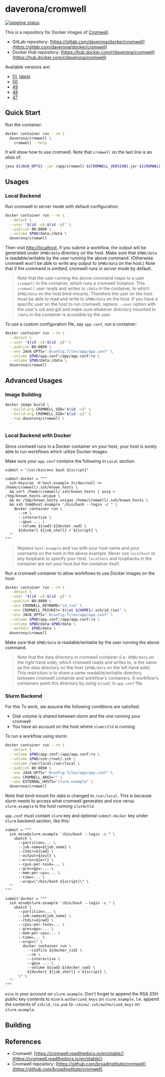 # daverona/cromwell

[![pipeline status](https://gitlab.com/daverona/docker/cromwell/badges/master/pipeline.svg)](https://gitlab.com/daverona/docker/cromwell/commits/master)

This is a repository for Docker images of [Cromwell](https://github.com/broadinstitute/cromwell).

* GitLab repository: [https://gitlab.com/daverona/docker/cromwell](https://gitlab.com/daverona/docker/cromwell)
* Docker Hub repository: [https://hub.docker.com/r/daverona/cromwell](https://hub.docker.com/r/daverona/cromwell)

Available versions are:

* [51](https://gitlab.com/daverona/docker/cromwell/-/blob/51/Dockerfile), [latest](https://gitlab.com/daverona/docker/cromwell/-/blob/51/Dockerfile)
* [50](https://gitlab.com/daverona/docker/cromwell/-/blob/50/Dockerfile)
* [49](https://gitlab.com/daverona/docker/cromwell/-/blob/49/Dockerfile)
* [48](https://gitlab.com/daverona/docker/cromwell/-/blob/48/Dockerfile)
* [47](https://gitlab.com/daverona/docker/cromwell/-/blob/47/Dockerfile)

## Quick Start

Run the container:

```bash
docker container run --rm \
  daverona/cromwell \
    cromwell --help
```

It will show how to use cromwell. Note that `cromwell` on the last line is an *alias* of:

```bash
java ${JAVA_OPTS} -jar /app/cromwell-${CROMWELL_VERSION}.jar ${CROMWELL_ARGS}
```


## Usages

### Local Backend

Run cromwell in server mode with default configuration:

```bash
docker container run --rm \
  --detach \
  --user "$(id -u):$(id -g)" \
  --publish 80:8000 \
  --volume $PWD/data:/data \
  daverona/cromwell
```

Then visit [http://localhost](http://localhost).
If you submit a workflow, the output will be generated under `$PWD/data` directory on the host.
Make sure that `$PWD/data` is readable/writable by the user running the above command.
(Otherwise cromwell won't be able to write any output to `$PWD/data` on the host.)
Note that if the command is *omitted*, cromwell runs in *server* mode by default.

> Note that the user running the above command maps to a user `cromwell` in the container,
> which runs a cromwell instance. This `cromwell` user reads and writes to `/data` in the container, 
> to which `$PWD/data` on the host bind-mounts. Therefore the user on the host
> must be able to read and write to `$PWD/data` on the host.
> If you have a specific user on the host to run cromwell, 
> replace `--user` option with the user's uid and gid
> and make sure whatever directory mounted to `/data` in the container is accesible by the user.


To use a custom configuration file, say `app.conf`, run a container:

```bash
docker container run --rm \
  --detach \
  --user "$(id -u):$(id -g)" \
  --publish 80:8000 \
  --env JAVA_OPTS="-Dconfig.file=/app/app.conf" \
  --volume $PWD/app.conf:/app/app.conf:ro \
  --volume $PWD/data:/data \
  daverona/cromwell
```

## Advanced Usages

### Image Building

```bash
docker image build \
  --build-arg CROMWELL_UID="$(id -u)" \
  --build-arg CROMWELL_GID="$(id -g)" \
  --tag daverona/cromwell \
  .
```

### Local Backend with Docker

Since cromwell runs in a Docker container on your host, your host
is surely able to run workflows which utilize Docker images.

Make sure your `app.conf` contains the following in `Local` section:

```hocon
submit = "/usr/bin/env bash ${script}"

submit-docker = """
  ssh-keyscan -H host.example 2>/dev/null >> /home/cromwell/.ssh/known_hosts \
  && sort /home/cromwell/.ssh/known_hosts | uniq > /tmp/known_hosts.unique \
  && mv /tmp/known_hosts.unique /home/cromwell/.ssh/known_hosts \
  && ssh tom@host.example '/bin/bash --login -c " \
    docker container run \
      --rm \
      --interactive \
      --gpus ... \
      --volume ${cwd}:${docker_cwd} \
      ${docker} ${job_shell} < ${script} \
  "'
"""
```

> Replace `host.example` and `tom` with your host name and your username on the host 
> in the above example. *Never* use `localhost` or any loopback to specify 
> your host. `localhost` and loopbacks in the container are *not* your host *but* 
> the container itself.

Run a cromwell container to allow workflows to use Docker images on the host:

```bash
docker container run --rm \
  --detach \
  --user "$(id -u):$(id -g)" \
  --publish 80:8000 \
  --env CROMWELL_KEYNAME="id_rsa" \
  --env CROMWELL_PRIVKEY="$(cat ${HOME}/.ssh/id_rsa)" \
  --env JAVA_OPTS="-Dconfig.file=/app/app.conf" \
  --volume $PWD/app.conf:/app/app.conf:ro \
  --volume $PWD/data:$PWD/data \
  --workdir $PWD/data \
  daverona/cromwell
```

Make sure that `$PWD/data` is readable/writable by the user running the above command.

> Note that the data directory in cromwell container (i.e. `$PWD/data` on the right hand side), 
> which cromwell reads and writes to, is the same as the data directory on the host (`$PWD/data` on the left hand side). 
> This restriction is to share a same readable/writable directory between cromwell container and workflow's containers.
> A workflow's containers point this directory by using `${cwd}` in `app.conf` file.

### Slurm Backend

For this To work, we assume the following conditions are satisfied:

* Disk volume is shared between slurm and the one running your cromwell
* You have an account on the host where `slumrctld` is running

To run a workflow using slurm:

```bash
docker container run --rm \
  --detach \
  --volume $PWD/app.conf:/app/app.conf:ro \
  --volume $PWD/ssh:/root/.ssh \
  --volume /var/local:/var/local \
  --publish 80:8000 \
  --env JAVA_OPTS="-Dconfig.file=/app/app.conf" \
  --env CROMWELL_ARGS="" \
  --env EXTERNAL_HOSTS="slurm.example" \
  daverona/cromwell
```

Note that bind-mount for data is changed to `/var/local`. This is because
slurm needs to access what cromwell generates and vice versa. 
`slurm.example` is the host running `slurmctld`.

`app.conf` must contain `slurm` key and optional `submit-docker` key under `Slurm` backend section,
like this:

```hocon
submit = """
  ssh mine@slurm.example '/bin/bash --login -c " \
    sbatch \
      --partition=... \
      --job-name=${job_name} \
      --chdir=${cwd} \
      --output=${out} \
      --error=${err} \
      --cpus-per-task=... \
      --gres=gpu:... \
      --mem-per-cpu=... \
      --time=... \
      --wrap=\"/bin/bash ${script}\" \
  "'
"""

submit-docker = """
  ssh mine@slurm.example '/bin/bash --login -c " \
    sbatch \
      --partition=... \
      --job-name=${job_name} \
      --chdir=${cwd} \
      --cpus-per-task=... \
      --gres=gpu:... \
      --mem-per-cpu=... \
      --time=... \
      --wrap=\" \
        docker container run \
          --cidfile ${docker_cid} \
          --rm \
          --interactive \
          --gpus ... \
          --volume ${cwd}:${docker_cwd} \
          ${docker} ${job_shell} < ${script} \
      \" \
  "'
"""
```

`mine` is your account on `slurm.example`. Don't forget to 
append the RSA SSH public key contents to `mine`'s `authorized_keys` on `slurm.example`.
I.e. append the contents of `ssh/id_rsa.pub` to `~/mine/.ssh/authorized_keys` on `slurm.example`.

## Building



## References

* Cromwell: [https://cromwell.readthedocs.io/en/stable/](https://cromwell.readthedocs.io/en/stable/)
* Cromwell repository: [https://github.com/broadinstitute/cromwell](https://github.com/broadinstitute/cromwell)
